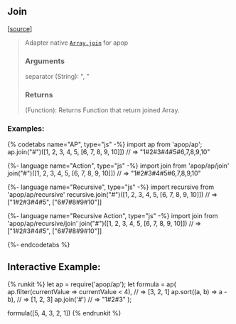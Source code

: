 ## Join
[[source](../../../src/actions/array/join.js)]

> Adapter native [`Array.join`](https://www.w3schools.com/jsref/jsref_join.asp) for apop
> ### Arguments
> 
> separator (String): ", "
> 
> ### Returns
> 
> (Function): Returns Function that return joined Array.

### Examples: 
{% codetabs name="AP", type="js" -%} 
import ap from 'apop/ap';
ap.join("#")([1, 2, 3, 4, 5, [6, 7, 8, 9, 10]])
// => "1#2#3#4#5#6,7,8,9,10"

{%- language name="Action", type="js" -%}
import join from 'apop/ap/join'
join("#")([1, 2, 3, 4, 5, [6, 7, 8, 9, 10]])
// => "1#2#3#4#5#6,7,8,9,10"

{%- language name="Recursive", type="js" -%}
import recursive from 'apop/ap/recursive'
recursive.join("#")([1, 2, 3, 4, 5, [6, 7, 8, 9, 10]])
// => ["1#2#3#4#5", ["6#7#8#9#10"]]

{%- language name="Recursive Action", type="js" -%}
import join from 'apop/ap/recursive/join'
join("#")([1, 2, 3, 4, 5, [6, 7, 8, 9, 10]])
// => ["1#2#3#4#5", ["6#7#8#9#10"]]

{%- endcodetabs %}


## Interactive Example:

{% runkit %}
let ap = require('apop/ap');
let formula = ap(
    ap.filter(currentValue => currentValue < 4), // => [3, 2, 1]
    ap.sort((a, b) => a - b), // => [1, 2, 3]
    ap.join('#')  // => "1#2#3"
);

formula([5, 4, 3, 2, 1])
{% endrunkit %}




